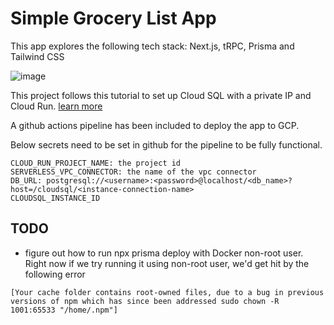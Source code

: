 # Simple Grocery List App

This app explores the following tech stack: Next.js, tRPC, Prisma and Tailwind CSS

![image](https://res.cloudinary.com/dj5iihhqv/image/upload/v1654636896/Kapture_2022-06-07_at_22.19.07-min_vsi8p5.gif)

This project follows this tutorial to set up Cloud SQL with a private IP and Cloud Run. [learn more](https://codelabs.developers.google.com/connecting-to-private-cloudsql-from-cloud-run#0)

A github actions pipeline has been included to deploy the app to GCP.

Below secrets need to be set in github for the pipeline to be fully functional.

```
CLOUD_RUN_PROJECT_NAME: the project id
SERVERLESS_VPC_CONNECTOR: the name of the vpc connector
DB_URL: postgresql://<username>:<password>@localhost/<db_name>?host=/cloudsql/<instance-connection-name>
CLOUDSQL_INSTANCE_ID
```
## TODO
- figure out how to run npx prisma deploy with Docker non-root user. Right now if we try running it using
non-root user, we'd get hit by the following error
```
[Your cache folder contains root-owned files, due to a bug in previous versions of npm which has since been addressed sudo chown -R 1001:65533 "/home/.npm"]
```